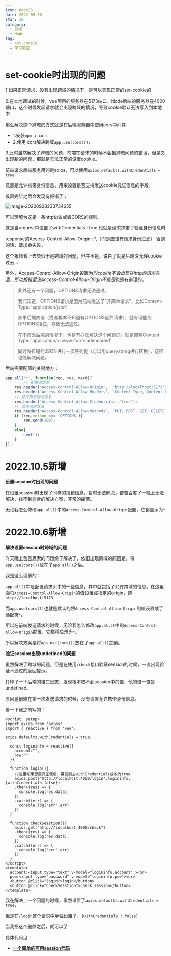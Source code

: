 ```yaml
---
icon: nodeJS
date: 2022-09-30
star: 18
category:
  - 后端
  - Node
tag:
  - set-cookie
  - 学习笔记
---
```


# set-cookie时出现的问题

1.如果正常请求，没有出现跨域的情况下，是可以实现正常的set-cookie的

2.在本地调试的时候，vue项目的服务器在5173端口。Node后端的服务器在4000端口，这个时候发起请求就会出现跨域的情况，导致cookie默认无法写入到本地中

  那么解决这个跨域的方式就是在后端服务器中使用cors中间件

- 1.安装`npm i cors`
- 2.使用 cors解决跨域`app.use(cors());`

3.此时虽然解决了跨域的问题，前端在请求的时候不会报跨域问题的错误，但是又出现新的问题，那就是无法正常的设置cookie。

  前端请求后端服务用的是axios，可以使用`axios.defaults.withCredentials = true`

  意思是允许携带身份信息，用来设置是否支持发送cookie凭证信息的字段。

  设置完毕之后会发现有报错了：

![image-20220928233734655](https://xingqiu-tuchuang-1256524210.cos.ap-shanghai.myqcloud.com/7374/image-20220928233734655.png)

  可以理解为这是一条http协议或者CORS的规则。

  就是当request中设置了withCredentials : true,也就是请求携带了验证身份信息时

  response的Access-Control-Allow-Origin : *,（而是应该有请求身份过滤）  否则的话，请求会失败。

  这个报错看上去类似于是跨域的问题，但并不是。说白了就是后端没允许cookie过去…

  另外，Access-Control-Allow-Origin设置为*时cookie不会出现在http的请求头里，所以报错里说Access-Control-Allow-Origin不能是*也是有道理的。



> 此外还有一个问题，OPTIONS请求无法通过。
>
> 我们知道，OPTIONS请求是因为前端发送了“非简单请求”，比如Content-Type: 'application/json'
>
> 如果后端失误（或者根本不知道有OPTIONS这种请求），就有可能把OPTIONS挡住，导致无法通过。
>
> 在不修改后端的情况下，也是有办法解决这个问题的，就是调整Content-Type: 'application/x-www-form-urlencoded'
>
> 同时将传输的JSON进行一次序列化（可以用querystring进行转换），这样也能解决问题。

  后端需要配置的关键地方：

```js
app.all('*', function(req, res, next){
		// 配置请求源
    res.header('Access-Control-Allow-Origin',  'http://localhost:5173');
    res.header('Access-Control-Allow-Headers', 'Content-Type, Content-Length, Authorization, Accept, X-Requested-With, ');
    // 允许携带验证信息
    res.header('Access-Control-Allow-Credentials',"true");
  	// 允许请求方法
    res.header('Access-Control-Allow-Methods', 'PUT, POST, GET, DELETE, OPTIONS');
    if (req.method === 'OPTIONS'){
        res.send(200);
    }
    else{
        next();
    }
});
```



# 2022.10.5新增

**设置session时出现的问题**

在设置session时出现了同样的报错信息，暂时无法解决，苦苦百度了一晚上无法解决，找不到适合的解决方案，非常的痛苦。

无论我怎么修改`app.all()`中的`Access-Control-Allow-Origin`配置，它都显示为`*`

# 2022.10.6新增

**解决设置session时跨域的问题**

昨天晚上苦苦思索的问题终于解决了，依旧出现跨域的原因是，将`app.use(cors())`放在了`app.all()`之后。

我是这么理解的：

`app.all()`中是配置请求头中的一些信息，其中就包括了允许跨域的信息。在这里面将`Access-Control-Allow-Origin`的值设置成指定的origin，即`http://localhost:5173`

而`app.use(cors())`也就是默认的将`Access-Control-Allow-Origin`的值设置成了通配符`*`。

所以在前端发送请求的时候，无论我怎么修改`app.all()`中的`Access-Control-Allow-Origin`配置，它都将显示为`*`。

所以解决方案是将`app.use(cors())`放在了`app.all()`之前。


**验证session出现undefined的问题**

虽然解决了跨域的问题，但是在使用`/check`接口验证session的时候，一直出现验证不通过的返回提示。

打印了一下后端的接口日志，发现根本取不到session中的值，他的值一直是undefined。

原因是前端在第一次发送请求的时候，没有设置允许携带身份信息。

看一下我之前写的：
```vue {13}
<script  setup>
import axios from "axios"
import { reactive } from 'vue';

axios.defaults.withCredentials = true;

  const logininfo = reactive({
    account:"",
    psw:""
  })

  function login(){
    //这里如果想要真正使用，需要删去withCredentials或改为true
    axios.post("http://localhost:4000/login",logininfo,{withCredentials:false})
    .then((res) => {
      console.log(res.data);
    })
    .catch((err) => {
      console.log('err',err)
    })
  }

  function checkSesstion(){
    axios.get("http://localhost:4000/check")
    .then((res) => {
      console.log(res.data);
    })
    .catch((err) => {
      console.log('err',err)
    })
  }
</script>
<template>
  account:<input type="text" v-model="logininfo.account" ><br>
  psw:<input type="password" v-model="logininfo.psw"><br>
  <button @click="login">login</button>
  <button @click="checkSesstion">check session</button>
</template>
```

我在解决上一个问题的时候，虽然设置了`axios.defaults.withCredentials = true;`

但是在`/login`这个请求中单独设置了，`{withCredentials : false}`

当我把这个删除之后，就可以了

具体代码见：
 - [**一个简单的可用session代码**](../../../demo/session-demo.md)



